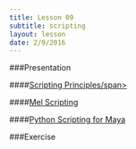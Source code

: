 ```yaml
---
title: Lesson 09
subtitle: scripting
layout: lesson
date: 2/9/2016
---
```


###Presentation

####<a href="/3d-digital-art-and-design--oer/presentations/maya-scripting-principles.html"><span class="exercise-title">Scripting Principles/span></a>

####<a href="/3d-digital-art-and-design--oer/presentations/maya-scripting-mel.html"><span class="exercise-title">Mel Scripting</span></a>

####<a href="/3d-digital-art-and-design--oer/presentations/maya-scripting-python.html"><span class="exercise-title">Python Scripting for Maya</span></a>

###Exercise
